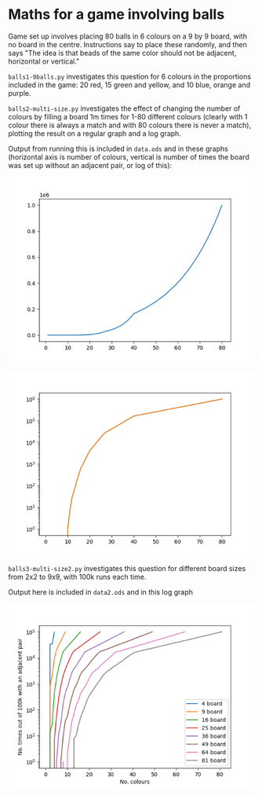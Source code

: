 # Maths for a game involving balls

Game set up involves placing 80 balls in 6 colours on a 9 by 9 board, with no board in the centre. Instructions say to place these randomly, and then says "The idea is that beads of the same color should not be adjacent, horizontal or vertical."

`balls1-9balls.py` investigates this question for 6 colours in the proportions included in the game: 20 red, 15 green and yellow, and 10 blue, orange and purple. 

`balls2-multi-size.py` investigates the effect of changing the number of colours by filling a board 1m times for 1-80 different colours (clearly with 1 colour there is always a match and with 80 colours there is never a match), plotting the result on a regular graph and a log graph. 

Output from running this is included in `data.ods` and in these graphs (horizontal axis is number of colours, vertical is number of times the board was set up without an adjacent pair, or log of this):

![Plot curves generally upwards, there is a pronounced bump at 40](multiball-1m-runs-regular-plot.png)

![Plot starts steep and levels off, several less smooth points, most pronounced at 40](multiball-1m-runs-log-plot.png)

`balls3-multi-size2.py` investigates this question for different board sizes from 2x2 to 9x9, with 100k runs each time. 

Output here is included in `data2.ods` and in this log graph

![Multiple curves, all a bit jaggedy](multicolours-100k-runs-log-plot-up-to-9x9.png)